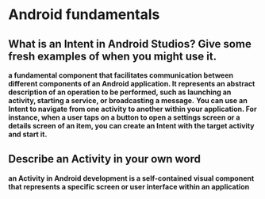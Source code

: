 # Android fundamentals

## What is an Intent in Android Studios? Give some fresh examples of when you might use it.

**a fundamental component that facilitates communication between different components of an Android application. It represents an abstract description of an operation to be performed, such as launching an activity, starting a service, or broadcasting a message.** **You can use an Intent to navigate from one activity to another within your application. For instance, when a user taps on a button to open a settings screen or a details screen of an item, you can create an Intent with the target activity and start it.**

## Describe an Activity in your own word

**an Activity in Android development is a self-contained visual component that represents a specific screen or user interface within an application**
